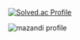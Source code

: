 [![Solved.ac Profile](http://mazassumnida.wtf/api/v2/generate_badge?boj=wonlove20)](https://solved.ac/wonlove20/)

![mazandi profile](http://mazandi.herokuapp.com/api?handle=wonlove20&theme=cold)
